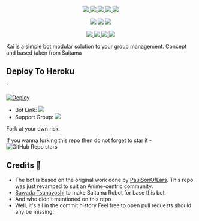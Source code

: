 <p align="center">
<a href="https://github.com/ChisakiKai/Kai" alt="GitHub commit activity"> <img src="https://img.shields.io/github/commit-activity/m/chisakikai/kai" /> </a>
<a href="https://github.com/ChisakiKai/Kai/graphs/contributors" alt="GitHub contributors"> <img src="https://img.shields.io/github/contributors/chisakikai/kai?style=flat&logo=github" /> </a>
<a href="https://github.com/ChisakiKai/Kai/network/members" alt="GitHub forks"> <img src="https://img.shields.io/github/forks/ChisakiKai/Kai?label=Forks&logo=github" /> </a>
<a href="https://github.com/ChisakiKai/Kai" alt="GitHub closed pull requests"> <img src="https://img.shields.io/github/issues-pr-closed-raw/chisakikai/kai?color=success" /> </a>
<a href="https://github.com/ChisakiKai/Kai" alt="GitHub issues"> <img src="https://img.shields.io/github/issues-raw/chisakikai/kai?style=flat&logo=github&color=yellow" /> </a>
</p>
<p align="center">
<a href="https://www.python.org/" alt="made-with-python"> <img src="https://img.shields.io/badge/Made%20with-Python-1f425f.svg?style=flat&logo=python&color=blue" /> </a>
<a href="https://github.com/ChisakiKai/kai" alt="Docker!"> <img src="https://aleen42.github.io/badges/src/docker.svg" /> </a>
<a href="https://github.com/ChisakiKai/Kai" alt="GitHub repo size"> <img src="https://img.shields.io/github/repo-size/chisakikai/kai" /> </a>
</p>
<p align="center">
<a href="https://t.me/ZeroBotSupport" alt="Telegram!"> <img src="https://aleen42.github.io/badges/src/telegram.svg" /> </a>
<a href="" alt="ChisakiKai"> <img src="https://img.shields.io/badge/Built%20by-Kai-blue" /> </a>
<a href="https://github.com/ChisakiKai/Kai/graphs/commit-activity" alt="Maintenance"> <img src="https://img.shields.io/badge/Maintained%3F-yes-green.svg" /> </a>
<a href="https://makeapullrequest.com" alt="PRs Welcome"> <img src="https://img.shields.io/badge/PRs-welcome-brightgreen.svg?style=flat-square" /> </a>
</p>

Kai is a simple bot modular solution to your group management. Concept and based taken from Saitama 
## Deploy To Heroku

`

  [![Deploy](https://www.herokucdn.com/deploy/button.svg)](https://heroku.com/deploy?template=https://github.com/Roxy-sama/Erisbot)

* Bot Link:  <a href="https://t.me/KaiiBot" alt="Kai Roboto"> <img src="https://img.shields.io/badge/%F0%9F%A4%96%20-Kai-blue" /> </a>
* Support Group: <a  href="https://t.me/ZeroBotSupport" alt="Zero Union"> <img  src="https://img.shields.io/badge/%F0%9F%92%A1-Zero%20Bot%20Support-9cf" /> </a>

Fork at your own risk.

If you wanna forking this repo then do not forget to star it - <img alt="GitHub Repo stars" src="https://img.shields.io/github/stars/chisakikai/kai?color=white&label=%F0%9F%8C%9F%20star">

## Credits 📍
* The bot is based on the original work done by [PaulSonOfLars](https://github.com/PaulSonOfLars). This repo was just revamped to suit an Anime-centric community.
* [Sawada Tsunayoshi](https://github.com/TsunayoshiSawada) to make Saitama Robot for base this bot.
* And who didn't mentioned on this repo
* Well, it's all in the commit history 
Feel free to open pull requests should any be missing.

